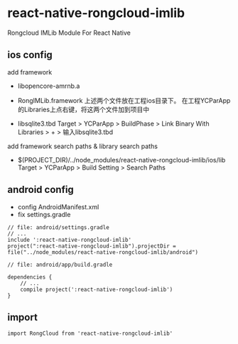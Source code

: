 # react-native-rongcloud-imlib
Rongcloud IMLib Module For React Native


## ios config
add framework
- libopencore-amrnb.a
- RongIMLib.framework
上述两个文件放在工程ios目录下。 在工程YCParApp的Libraries上点右键，将这两个文件加到项目中

- libsqlite3.tbd
Target > YCParApp > BuildPhase > Link Binary With Libraries > + > 输入libsqlite3.tbd


add framework search paths & library search paths
- $(PROJECT_DIR)/../node_modules/react-native-rongcloud-imlib/ios/lib
Target > YCParApp > Build Setting > Search Paths 



## android config
- config AndroidManifest.xml
- fix settings.gradle
```
// file: android/settings.gradle
// ...
include ':react-native-rongcloud-imlib'
project(":react-native-rongcloud-imlib").projectDir = file("../node_modules/react-native-rongcloud-imlib/android")
```
```
// file: android/app/build.gradle

dependencies {
    // ...
    compile project(':react-native-rongcloud-imlib')
}

```

## import
```
import RongCloud from 'react-native-rongcloud-imlib'
```
```

```
